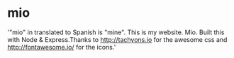 # mio
'"mio" in translated to Spanish is "mine". This is my website. Mio. Built this with Node & Express.Thanks to http://tachyons.io for the awesome css and http://fontawesome.io/ for the icons.'

